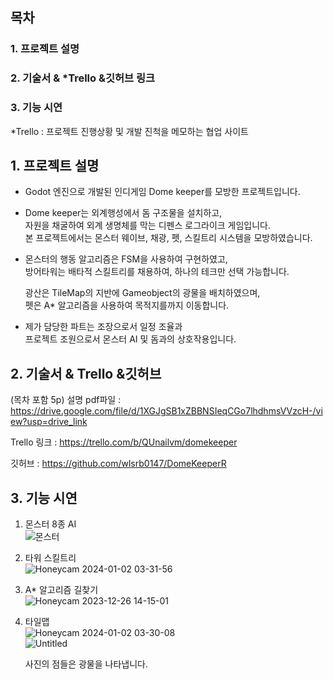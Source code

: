 ## 목차

### 1. 프로젝트 설명</br>
### 2. 기술서 & *Trello &깃허브 링크</br>
### 3. 기능 시연


*Trello : 프로젝트 진행상황 및 개발 진척을 메모하는 협업 사이트

## 1. 프로젝트 설명

- Godot 엔진으로 개발된 인디게임 Dome keeper를 모방한 프로젝트입니다.
    
-  Dome keeper는 외계행성에서 돔  구조물을 설치하고,</br>
   자원을 채굴하여 외계 생명체를 막는 디펜스 로그라이크 게임입니다.</br>
   본 프로젝트에서는 몬스터 웨이브, 채광, 펫, 스킬트리 시스템을 모방하였습니다.</br>

 - 몬스터의 행동 알고리즘은 FSM을 사용하여 구현하였고,</br>
    방어타워는 배타적 스킬트리를 채용하여, 하나의 테크만 선택 가능합니다.
    
    광산은 TileMap의 지반에 Gameobject의 광물을 배치하였으며,</br>
    펫은 A* 알고리즘을 사용하여 목적지를까지 이동합니다.
  
    
-  제가 담당한 파트는 조장으로서 일정 조율과 </br>
   프로젝트 조원으로서 몬스터 AI 및 돔과의 상호작용입니다.
    

## 2. 기술서 & Trello &깃허브

(목차 포함 5p)
설명 pdf파일 : https://drive.google.com/file/d/1XGJgSB1xZBBNSIeqCGo7lhdhmsVVzcH-/view?usp=drive_link

Trello 링크 : https://trello.com/b/QUnailvm/domekeeper

깃허브 : https://github.com/wlsrb0147/DomeKeeperR

## 3. 기능 시연

1. 몬스터 8종 AI</br>
    ![몬스터](https://github.com/wlsrb0147/DomeKeeperR/assets/50743287/17153811-c73c-46b2-abab-d101966ff303)

    
    

2. 타워 스킬트리</br>
    ![Honeycam 2024-01-02 03-31-56](https://github.com/wlsrb0147/DomeKeeperR/assets/50743287/c6ab3ba6-8eca-4676-b172-c33728b7103f)

   
    

3. A* 알고리즘 길찾기</br>
    ![Honeycam 2023-12-26 14-15-01](https://github.com/wlsrb0147/DomeKeeperR/assets/50743287/6db84231-e70f-4504-94af-13d05f44b060)

    
    

4. 타일맵</br>
    ![Honeycam 2024-01-02 03-30-08](https://github.com/wlsrb0147/DomeKeeperR/assets/50743287/b84746db-3182-4afa-b5de-ce129ef6e432)</br>
![Untitled](https://github.com/wlsrb0147/DomeKeeperR/assets/50743287/53d7ae07-6e06-4431-a00b-2dbe38273e13)

   
    사진의 점들은 광물을 나타냅니다.
